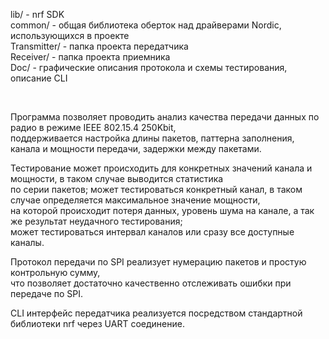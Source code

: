 <p>
lib/ - nrf SDK<br>
common/ - общая библиотека оберток над драйверами Nordic, использующихся в проекте<br>
Transmitter/ - папка проекта передатчика<br>
Receiver/ - папка проекта приемника<br>
Doc/ - графические описания протокола и схемы тестирования, описание CLI<br>
</p>
<br>
<p>
Программа позволяет проводить анализ качества передачи данных по радио в режиме IEEE 802.15.4 250Kbit,<br>
поддерживается настройка длины пакетов, паттерна заполнения, канала и мощности передачи, задержки между пакетами.<br>
</p>
<p>
Тестирование может происходить для конкретных значений канала и мощности, в таком случае выводится статистика<br>
по серии пакетов; может тестироваться конкретный канал, в таком случае определяется максимальное значение мощности,<br>
на которой происходит потеря данных, уровень шума на канале, а так же результат неудачного тестирования;<br>
может тестироваться интервал каналов или сразу все доступные каналы.<br>
</p>
<p>
Протокол передачи по SPI реализует нумерацию пакетов и простую контрольную сумму,<br>
что позволяет достаточно качественно отслеживать ошибки при передаче по SPI.<br>
</p>
<p>
CLI интерфейс передатчика реализуется посредством стандартной библиотеки nrf через UART соединение.<br>
</p>
